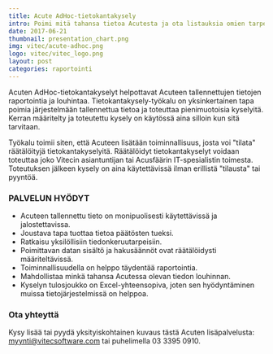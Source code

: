 ```yaml
---
title: Acute AdHoc-tietokantakysely
intro: Poimi mitä tahansa tietoa Acutesta ja ota listauksia omien tarpeidesi mukaisesti.
date: 2017-06-21
thumbnail: presentation_chart.png
img: vitec/acute-adhoc.png
logo: vitec/vitec_logo.png
layout: post
categories: raportointi
---
```


Acuten AdHoc-tietokantakyselyt helpottavat Acuteen tallennettujen tietojen raportointia ja louhintaa. Tietokantakysely-työkalu on yksinkertainen tapa poimia järjestelmään tallennettua tietoa ja toteuttaa pienimuotoisia kyselyitä. Kerran määritelty ja toteutettu kysely on käytössä aina silloin kun sitä tarvitaan.  

Työkalu toimii siten, että Acuteen lisätään toiminnallisuus, josta voi "tilata" räätälöityjä tietokantakyselyitä. Räätälöidyt tietokantakyselyt voidaan toteuttaa joko Vitecin asiantuntijan tai Acusfäärin IT-spesialistin toimesta. Toteutuksen jälkeen kysely on aina käytettävissä ilman erillistä "tilausta" tai pyyntöä. 

### PALVELUN HYÖDYT

- Acuteen tallennettu tieto on monipuolisesti käytettävissä ja jalostettavissa.
- Joustava tapa tuottaa tietoa päätösten tueksi.
- Ratkaisu yksilöllisiin tiedonkeruutarpeisiin.
- Poimittavan datan sisältö ja hakusäännöt ovat räätälöidysti määriteltävissä.
- Toiminnallisuudella on helppo täydentää raportointia.
- Mahdollistaa minkä tahansa Acutessa olevan tiedon louhinnan.
- Kyselyn tulosjoukko on Excel-yhteensopiva, joten sen hyödyntäminen muissa tietojärjestelmissä on helppoa.

### Ota yhteyttä

Kysy lisää tai pyydä yksityiskohtainen kuvaus tästä Acuten lisäpalvelusta: 
[myynti@vitecsoftware.com](mailto://myynti@vitecsoftware.com) tai puhelimella 03 3395 0910.